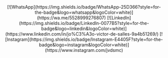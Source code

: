 <div align="center">
[![WhatsApp](https://img.shields.io/badge/WhatsApp-25D366?style=for-the-badge&logo=whatsapp&logoColor=white)](https://wa.me/5528999276807)
[![LinkedIn](https://img.shields.io/badge/LinkedIn-0077B5?style=for-the-badge&logo=linkedin&logoColor=white)](https://www.linkedin.com/in/jo%C3%A3o-victor-de-salles-9a4b51269/)
[![Instagram](https://img.shields.io/badge/Instagram-E4405F?style=for-the-badge&logo=instagram&logoColor=white)](https://www.instagram.com/jvdsmc)
</div>
